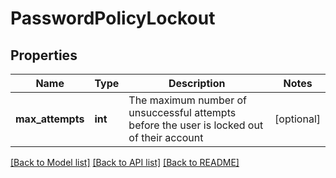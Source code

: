 # PasswordPolicyLockout


## Properties
Name | Type | Description | Notes
------------ | ------------- | ------------- | -------------
**max_attempts** | **int** | The maximum number of unsuccessful attempts before the user is locked out of their account | [optional] 

[[Back to Model list]](../README.md#documentation-for-models) [[Back to API list]](../README.md#documentation-for-api-endpoints) [[Back to README]](../README.md)


